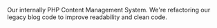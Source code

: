 Our internally PHP Content Management System. We're refactoring our legacy blog code to improve readability and clean code.